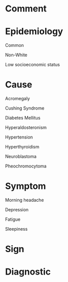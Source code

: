 # Comment

# Epidemiology

Common

Non-White

Low socioeconomic status

# Cause

Acromegaly

Cushing Syndrome

Diabetes Mellitus

Hyperaldosteronism

Hypertension

Hyperthyroidism

Neuroblastoma

Pheochromocytoma

# Symptom

Morning headache

Depression

Fatigue

Sleepiness

# Sign

# Diagnostic
